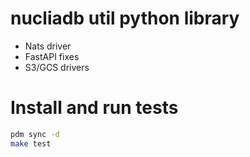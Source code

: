 # nucliadb util python library

- Nats driver
- FastAPI fixes
- S3/GCS drivers


# Install and run tests

```bash
pdm sync -d
make test
```
